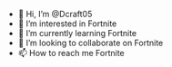 - 👋 Hi, I’m @Dcraft05 
- 👀 I’m interested in Fortnite
- 🌱 I’m currently learning Fortnite
- 💞️ I’m looking to collaborate on Fortnite
- 📫 How to reach me Fortnite

<!---
Dcraft05/Dcraft05 is a ✨ special ✨ repository because its `README.md` (this file) appears on your GitHub profile.
You can click the Preview link to take a look at your changes.
--->
